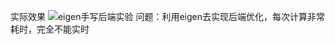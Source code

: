 实际效果
![eigen手写后端实验](https://github.com/pj66666/VSLAM_BA_with_eigen/assets/68932539/7e37f140-2a9b-49fa-82d0-e0b9a8e6228c)
问题：利用eigen去实现后端优化，每次计算非常耗时，完全不能实时
